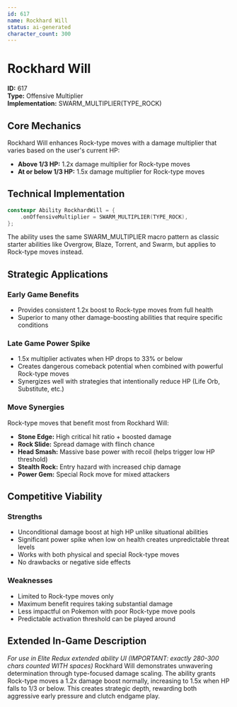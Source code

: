 ```yaml
---
id: 617
name: Rockhard Will
status: ai-generated
character_count: 300
---
```


# Rockhard Will

**ID:** 617  
**Type:** Offensive Multiplier  
**Implementation:** SWARM_MULTIPLIER(TYPE_ROCK)

## Core Mechanics

Rockhard Will enhances Rock-type moves with a damage multiplier that varies based on the user's current HP:

- **Above 1/3 HP:** 1.2x damage multiplier for Rock-type moves
- **At or below 1/3 HP:** 1.5x damage multiplier for Rock-type moves

## Technical Implementation

```cpp
constexpr Ability RockhardWill = {
    .onOffensiveMultiplier = SWARM_MULTIPLIER(TYPE_ROCK),
};
```

The ability uses the same SWARM_MULTIPLIER macro pattern as classic starter abilities like Overgrow, Blaze, Torrent, and Swarm, but applies to Rock-type moves instead.

## Strategic Applications

### Early Game Benefits
- Provides consistent 1.2x boost to Rock-type moves from full health
- Superior to many other damage-boosting abilities that require specific conditions

### Late Game Power Spike
- 1.5x multiplier activates when HP drops to 33% or below
- Creates dangerous comeback potential when combined with powerful Rock-type moves
- Synergizes well with strategies that intentionally reduce HP (Life Orb, Substitute, etc.)

### Move Synergies
Rock-type moves that benefit most from Rockhard Will:
- **Stone Edge:** High critical hit ratio + boosted damage
- **Rock Slide:** Spread damage with flinch chance
- **Head Smash:** Massive base power with recoil (helps trigger low HP threshold)
- **Stealth Rock:** Entry hazard with increased chip damage
- **Power Gem:** Special Rock move for mixed attackers

## Competitive Viability

### Strengths
- Unconditional damage boost at high HP unlike situational abilities
- Significant power spike when low on health creates unpredictable threat levels
- Works with both physical and special Rock-type moves
- No drawbacks or negative side effects

### Weaknesses
- Limited to Rock-type moves only
- Maximum benefit requires taking substantial damage
- Less impactful on Pokemon with poor Rock-type move pools
- Predictable activation threshold can be played around

## Extended In-Game Description
*For use in Elite Redux extended ability UI (IMPORTANT: exactly 280-300 chars counted WITH spaces)*
Rockhard Will demonstrates unwavering determination through type-focused damage scaling. The ability grants Rock-type moves a 1.2x damage boost normally, increasing to 1.5x when HP falls to 1/3 or below. This creates strategic depth, rewarding both aggressive early pressure and clutch endgame play.